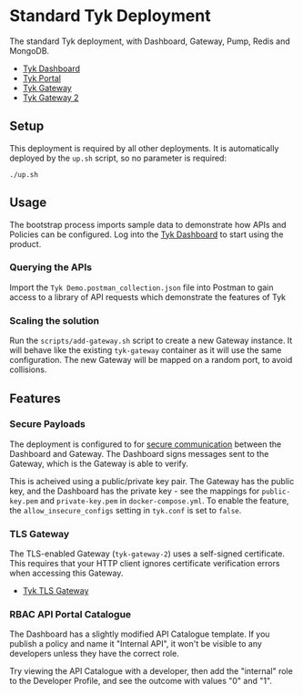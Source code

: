 # Standard Tyk Deployment

The standard Tyk deployment, with Dashboard, Gateway, Pump, Redis and MongoDB.

- [Tyk Dashboard](http://tyk-dashboard.localhost:3000)
- [Tyk Portal](http://tyk-portal.localhost:3000/portal)
- [Tyk Gateway](http://tyk-gateway.localhost:8080/basic-open-api/get)
- [Tyk Gateway 2](https://tyk-gateway-2.localhost:8081/basic-open-api/get)

## Setup

This deployment is required by all other deployments. It is automatically deployed by the `up.sh` script, so no parameter is required:

```
./up.sh
```

## Usage

The bootstrap process imports sample data to demonstrate how APIs and Policies can be configured. Log into the [Tyk Dashboard](http://tyk-dashboard.localhost:3000) to start using the product.

### Querying the APIs

Import the `Tyk Demo.postman_collection.json` file into Postman to gain access to a library of API requests which demonstrate the features of Tyk

### Scaling the solution

Run the `scripts/add-gateway.sh` script to create a new Gateway instance. It will behave like the existing `tyk-gateway` container as it will use the same configuration. The new Gateway will be mapped on a random port, to avoid collisions.

## Features

### Secure Payloads

The deployment is configured to for [secure communication](https://tyk.io/docs/tyk-configuration-reference/securing-system-payloads/) between the Dashboard and Gateway. The Dashboard signs messages sent to the Gateway, which is the Gateway is able to verify.

This is acheived using a public/private key pair. The Gateway has the public key, and the Dashboard has the private key - see the mappings for `public-key.pem` and `private-key.pem` in `docker-compose.yml`. To enable the feature, the `allow_insecure_configs` setting in `tyk.conf` is set to `false`.

### TLS Gateway

The TLS-enabled Gateway (`tyk-gateway-2`) uses a self-signed certificate. This requires that your HTTP client ignores certificate verification errors when accessing this Gateway.

- [Tyk TLS Gateway](https://tyk-gateway-2.localhost:8081/basic-open-api/get)

### RBAC API Portal Catalogue

The Dashboard has a slightly modified API Catalogue template.  If you publish a policy and name it "Internal API", it won't be visible to any developers unless they have the correct role.

Try viewing the API Catalogue with a developer, then add the "internal" role to the Developer Profile, and see the outcome with values "0" and "1".